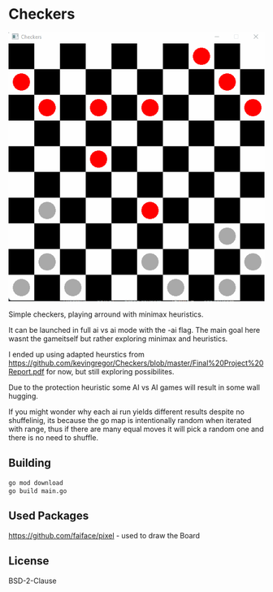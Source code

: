 # Checkers

 ![Checkers](/doc/animation.gif)

Simple checkers, playing arround with minimax heuristics.

It can be launched in full ai vs ai mode with the -ai flag.
The main goal here wasnt the gameitself but rather exploring minimax and heuristics.

I ended up using adapted heurstics from https://github.com/kevingregor/Checkers/blob/master/Final%20Project%20Report.pdf for now,
but still exploring possibilites.

Due to the protection heuristic some AI vs AI games will result in some wall hugging.

If you might wonder why each ai run yields different results despite no shuffelinig, 
its because the go map is intentionally random when iterated with range,
thus if there are many equal moves it will pick a random one and there is no need to shuffle.

## Building

```
go mod download
go build main.go
```


## Used Packages

https://github.com/faiface/pixel  - used to draw the Board

## License

BSD-2-Clause